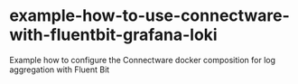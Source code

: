 # example-how-to-use-connectware-with-fluentbit-grafana-loki
Example how to configure the Connectware docker composition for log aggregation with Fluent Bit
